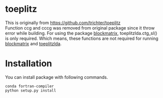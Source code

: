 # toeplitz

This is originally from https://github.com/trichter/toeplitz  
Function ccg and cccg was removed from original package since it throw error while building.
For using the package [blockmatrix](https://github.com/jsosulski/blockmatrix), toeplitzlda.ctg_sl() is only required. Which means, these functions are not required for running [blockmatrix](https://github.com/jsosulski/blockmatrix) and [toeplitzlda](https://github.com/jsosulski/toeplitzlda).


# Installation
You can install package with following commands.  

```
conda fortran-compiler
python setup.py install
```
